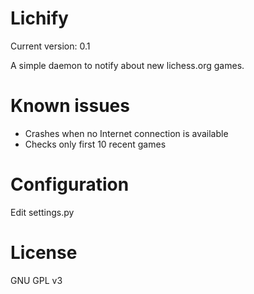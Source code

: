 # Lichify

Current version: 0.1

A simple daemon to notify about new lichess.org games.

# Known issues

* Crashes when no Internet connection is available
* Checks only first 10 recent games

# Configuration

Edit settings.py

# License

GNU GPL v3


